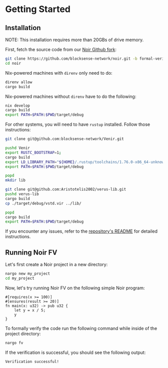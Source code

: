 # Getting Started

## Installation
<div class="warning">  
NOTE: This installation requires more than 20GBs of drive memory.  
</div>  

First, fetch the source code from our [Noir Github fork](https://github.com/blocksense-network/noir):

```bash
git clone https://github.com/blocksense-network/noir.git -b formal-verification
cd noir
```

Nix-powered machines with `direnv` only need to do:

```bash
direnv allow
cargo build
```

Nix-powered machines without `direnv` have to do the following:

```bash
nix develop
cargo build
export PATH=$PATH:$PWD/target/debug
```

For other systems, you will need to have `rustup` installed. Follow those instructions:

```bash
git clone git@github.com:blocksense-network/Venir.git

pushd Venir
export RUSTC_BOOTSTRAP=1;
cargo build
export LD_LIBRARY_PATH="${HOME}/.rustup/toolchains/1.76.0-x86_64-unknown-linux-gnu/lib:${LD_LIBRARY_PATH}"
export PATH=$PATH:$PWD/target/debug

popd
mkdir lib

git clone git@github.com:Aristotelis2002/verus-lib.git
pushd verus-lib
cargo build
cp ./target/debug/vstd.vir ../lib/

popd
cargo build
export PATH=$PATH:$PWD/target/debug
```

If you encounter any issues, refer to the [repository's README](https://github.com/blocksense-network/noir) for detailed instructions.

## Running Noir FV

Let's first create a Noir project in a new directory:

```bash
nargo new my_project
cd my_project
```

Now, let's try running Noir FV on the following simple Noir program:

```rust,ignore
#[requires(x >= 100)]
#[ensures(result >= 20)]
fn main(x: u32) -> pub u32 {
    let y = x / 5;
    y
}
```

To formally verify the code run the following command while inside of the project directory:

```bash
nargo fv
```

If the verification is successful, you should see the following output:

```
Verification successful!
```
